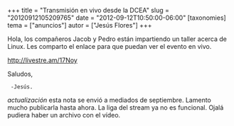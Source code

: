 +++
title = "Transmisión en vivo desde la DCEA"
slug = "20120912105209765"
date = "2012-09-12T10:50:00-06:00"
[taxonomies]
tema = ["anuncios"]
autor = ["Jesús Flores"]
+++

Hola, los compañeros Jacob y Pedro están impartiendo un taller acerca de
Linux. Les comparto el enlace para que puedan ver el evento en vivo.

<a href="http://livestre.am/17Noy">http://livestre.am/17Noy</a>

Saludos,

     -Jesús.

*actualización* esta nota se envió a mediados de septiembre. Lamento
mucho publicarla hasta ahora. La liga del stream ya no es funcional.
Ojalá pudiera haber un archivo con el vídeo.
